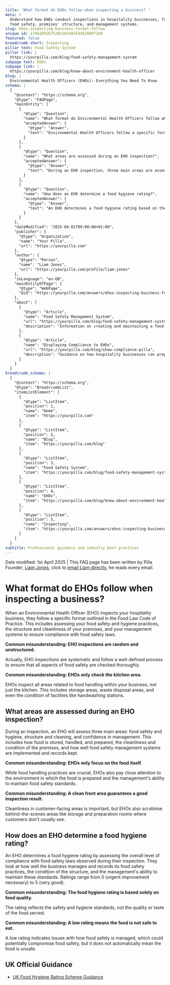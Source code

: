 ```yaml
---
title: 'What format do EHOs follow when inspecting a business? '
meta: >
  Understand how EHOs conduct inspections in hospitality businesses, focusing on
  food safety, premises' structure, and management systems.
slug: ehos-inspecting-business-format-follow
unique id: 1746109267528x265493544528897280
featured: false
breadcrumb short: Inspecting
pillar text: Food Safety System
pillar link: |
  https://yourpilla.com/blog/food-safety-management-system
subpage text: EHOs
subpage link: |
  https://yourpilla.com/blog/know-about-environment-health-officer
blog: |
  Environmental Health Officers (EHOs): Everything You Need To Know
schema: |
  {
    "@context": "https://schema.org",
    "@type": "FAQPage",
    "mainEntity": [
      {
        "@type": "Question",
        "name": "What format do Environmental Health Officers follow when inspecting a business?",
        "acceptedAnswer": {
          "@type": "Answer",
          "text": "Environmental Health Officers follow a specific format during inspections as outlined in the Food Law Code of Practice. They assess various aspects including food safety and hygiene practices, the structure and cleanliness of the premises, and the effectiveness of management systems aimed at ensuring compliance with food safety laws."
        }
      },
      {
        "@type": "Question",
        "name": "What areas are assessed during an EHO inspection?",
        "acceptedAnswer": {
          "@type": "Answer",
          "text": "During an EHO inspection, three main areas are assessed: food safety and hygiene, structural cleanliness, and management confidence. This involves evaluating how food is stored, handled, and prepared, the cleanliness and conditions of the premises, and the implementation and documentation of food safety management systems."
        }
      },
      {
        "@type": "Question",
        "name": "How does an EHO determine a food hygiene rating?",
        "acceptedAnswer": {
          "@type": "Answer",
          "text": "An EHO determines a food hygiene rating based on the overall level of compliance with food safety regulations observed during the inspection. This includes evaluations of food safety management practices, the condition of the facilities, and the management's capabilities to sustain high standards of food safety. Ratings go from 0, indicating urgent improvement necessary, to 5, which means very good."
        }
      }
    ],
    "dateModified": "2025-04-01T09:00:00+01:00",
    "publisher": {
      "@type": "Organization",
      "name": "Your Pilla",
      "url": "https://yourpilla.com"
    },
    "author": {
      "@type": "Person",
      "name": "Liam Jones",
      "url": "https://yourpilla.com/profile/liam-jones"
    },
    "inLanguage": "en-GB",
    "mainEntityOfPage": {
      "@type": "WebPage",
      "@id": "https://yourpilla.com/answers/ehos-inspecting-business-format-follow"
    },
    "about": [
      {
        "@type": "Article",
        "name": "Food Safety Management System",
        "url": "https://yourpilla.com/blog/food-safety-management-system",
        "description": "Information on creating and maintaining a food safety management system for compliance and efficiency in food handling processes."
      },
      {
        "@type": "Article",
        "name": "Displaying Compliance to EHOs",
        "url": "https://yourpilla.com/blog/show-compliance-pilla",
        "description": "Guidance on how hospitality businesses can prepare and demonstrate full compliance with food safety regulations to EHOs."
      }
    ]
  }
breadcrumb_schema: |
  {
    "@context": "https://schema.org",
    "@type": "BreadcrumbList",
    "itemListElement": [
      {
        "@type": "ListItem",
        "position": 1,
        "name": "Home",
        "item": "https://yourpilla.com"
      },
      {
        "@type": "ListItem",
        "position": 2,
        "name": "Blog",
        "item": "https://yourpilla.com/blog"
      },
      {
        "@type": "ListItem",
        "position": 3,
        "name": "Food Safety System",
        "item": "https://yourpilla.com/blog/food-safety-management-system"
      },
      {
        "@type": "ListItem",
        "position": 4,
        "name": "EHOs",
        "item": "https://yourpilla.com/blog/know-about-environment-health-officer"
      },
      {
        "@type": "ListItem",
        "position": 5,
        "name": "Inspecting",
        "item": "https://yourpilla.com/answers/ehos-inspecting-business-format-follow"
      }
    ]
  }
subtitle: Professional guidance and industry best practices
---
```


Date modified: 1st April 2025 | This FAQ page has been written by Pilla Founder, [Liam Jones](https://yourpilla.com/profile/liam-jones), click to [email Liam directly](https://mailto:liam@yourpilla.com), he reads every email.

# What format do EHOs follow when inspecting a business?

When an Environmental Health Officer (EHO) inspects your hospitality business, they follow a specific format outlined in the Food Law Code of Practice. This includes assessing your food safety and hygiene practices, the structure and cleanliness of your premises, and your management systems to ensure compliance with food safety laws.

**Common misunderstanding: EHO inspections are random and unstructured.**

Actually, EHO inspections are systematic and follow a well-defined process to ensure that all aspects of food safety are checked thoroughly.

**Common misunderstanding: EHOs only check the kitchen area.**

EHOs inspect all areas related to food handling within your business, not just the kitchen. This includes storage areas, waste disposal areas, and even the condition of facilities like handwashing stations.

## What areas are assessed during an EHO inspection?

During an inspection, an EHO will assess three main areas: food safety and hygiene, structure and cleaning, and confidence in management. This includes how food is stored, handled, and prepared, the cleanliness and condition of the premises, and how well food safety management systems are implemented and records kept.

**Common misunderstanding: EHOs only focus on the food itself.**

While food handling practices are crucial, EHOs also pay close attention to the environment in which the food is prepared and the management's ability to maintain food safety standards.

**Common misunderstanding: A clean front area guarantees a good inspection result.**

Cleanliness in customer-facing areas is important, but EHOs also scrutinise behind-the-scenes areas like storage and preparation rooms where customers don't usually see.

## How does an EHO determine a food hygiene rating?

An EHO determines a food hygiene rating by assessing the overall level of compliance with food safety laws observed during their inspection. They look at how well the business manages and records its food safety practices, the condition of the structure, and the management's ability to maintain these standards. Ratings range from 0 (urgent improvement necessary) to 5 (very good).

**Common misunderstanding: The food hygiene rating is based solely on food quality.**

The rating reflects the safety and hygiene standards, not the quality or taste of the food served.

**Common misunderstanding: A low rating means the food is not safe to eat.**

A low rating indicates issues with how food safety is managed, which could potentially compromise food safety, but it does not automatically mean the food is unsafe.

## UK Official Guidance

-   [UK Food Hygiene Rating Scheme Guidance](https://www.food.gov.uk/safety-hygiene/food-hygiene-rating-scheme)
